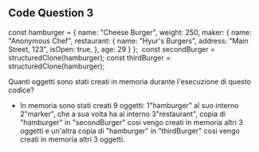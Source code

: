 ## Code Question 3
const hamburger = { 
    name: "Cheese Burger", 
    weight: 250,
    maker: {
        name: "Anonymous Chef",
        restaurant: {
            name: "Hyur's Burgers",
            address: "Main Street, 123",
            isOpen: true,
        },
        age: 29
    }
};
​
const secondBurger = structuredClone(hamburger);
const thirdBurger = structuredClone(hamburger);

Quanti oggetti sono stati creati in memoria durante l'esecuzione di questo codice?

- In memoria sono stati creati 9 oggetti: 1"hamburger" al suo interno 2"marker", che a sua volta ha al interno 3"restaurant", copia di "hamburger" in "secondBurger" cosi vengo creati in memoria altri 3 oggetti e un'altra copia di "hamburger" in "thirdBurger" cosi vengo creati in memoria altri 3 oggetti. 